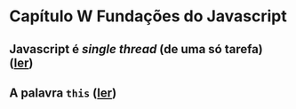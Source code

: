 # Capítulo W Fundações do Javascript

## Javascript é _single thread_ (de uma só tarefa) ([ler](./cap_w_sec_1.md))

## A palavra `this` ([ler](./cap_w_sec_2.md))
